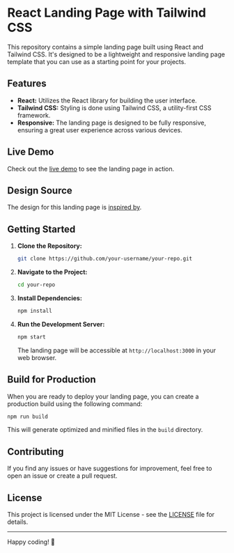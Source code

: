# React Landing Page with Tailwind CSS

This repository contains a simple landing page built using React and Tailwind CSS. It's designed to be a lightweight and responsive landing page template that you can use as a starting point for your projects.

## Features

- **React:** Utilizes the React library for building the user interface.
- **Tailwind CSS:** Styling is done using Tailwind CSS, a utility-first CSS framework.
- **Responsive:** The landing page is designed to be fully responsive, ensuring a great user experience across various devices.

## Live Demo

Check out the [live demo](https://nexcent-landing.pages.dev/) to see the landing page in action.

## Design Source

The design for this landing page is [inspired by](https://www.figma.com/community/file/1222060007934600841/responsive-landing-page-design-website-home-page-design-agency-website-ui-design#). 

## Getting Started

1. **Clone the Repository:**
   ```bash
   git clone https://github.com/your-username/your-repo.git
   ```

2. **Navigate to the Project:**
   ```bash
   cd your-repo
   ```

3. **Install Dependencies:**
   ```bash
   npm install
   ```

4. **Run the Development Server:**
   ```bash
   npm start
   ```

   The landing page will be accessible at `http://localhost:3000` in your web browser.

## Build for Production

When you are ready to deploy your landing page, you can create a production build using the following command:

```bash
npm run build
```

This will generate optimized and minified files in the `build` directory.

## Contributing

If you find any issues or have suggestions for improvement, feel free to open an issue or create a pull request.

## License

This project is licensed under the MIT License - see the [LICENSE](LICENSE) file for details.

---

Happy coding! 🚀
